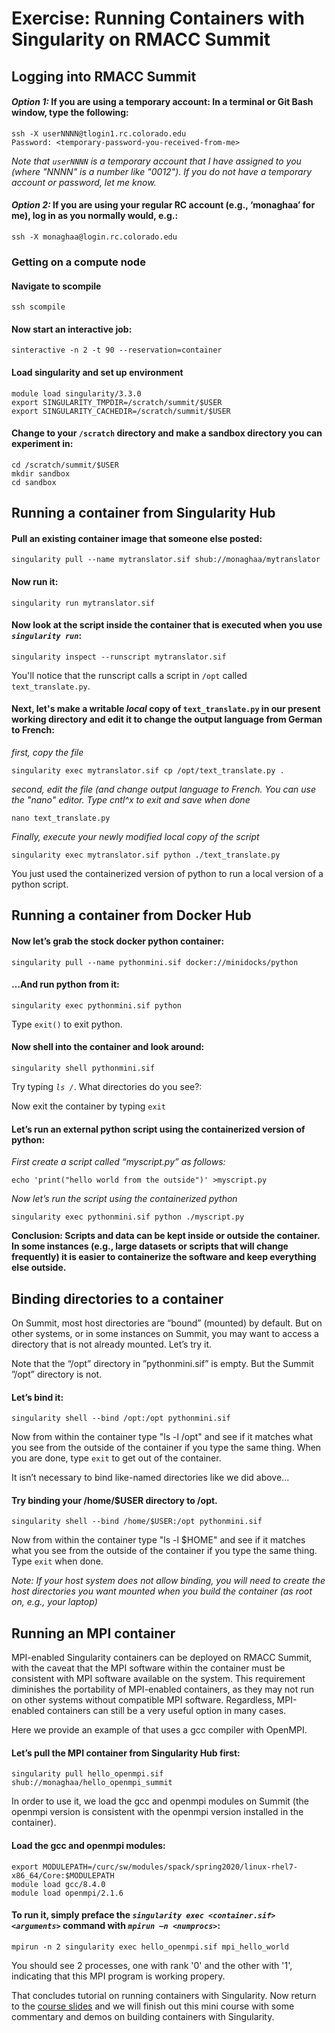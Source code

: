# Exercise: Running Containers with Singularity on RMACC Summit

## Logging into RMACC Summit

#### _Option 1:_ If you are using a temporary account: In a terminal or Git Bash window, type the following:
```
ssh -X userNNNN@tlogin1.rc.colorado.edu
Password: <temporary-password-you-received-from-me>
```
_Note that `userNNNN` is a temporary account that I have assigned to you (where "NNNN" is a number like "0012"). If you do not have a temporary account or password, let me know._

#### _Option 2:_ If you are using your regular RC account (e.g., ‘monaghaa’ for me), log in as you normally would, e.g.:
 ```
ssh -X monaghaa@login.rc.colorado.edu
```

### Getting on a compute node

#### Navigate to scompile
```
ssh scompile
```

#### Now start an interactive job:
```
sinteractive -n 2 -t 90 --reservation=container
```

#### Load singularity and set up environment
```
module load singularity/3.3.0
export SINGULARITY_TMPDIR=/scratch/summit/$USER
export SINGULARITY_CACHEDIR=/scratch/summit/$USER 
```

#### Change to your `/scratch` directory and make a sandbox directory you can experiment in:
```
cd /scratch/summit/$USER 
mkdir sandbox
cd sandbox
```

## Running a container from Singularity Hub

#### Pull an existing container image that someone else posted:
```
singularity pull --name mytranslator.sif shub://monaghaa/mytranslator
```

#### Now run it:
```
singularity run mytranslator.sif
```

#### Now look at the script inside the container that is executed when you use _`singularity run`_:
```
singularity inspect --runscript mytranslator.sif
```

You'll notice that the runscript calls a script in `/opt` called `text_translate.py`. 

#### Next, let's make a writable _local_ copy of `text_translate.py` in our present working directory and edit it to change the output language from German to French:

_first, copy the file_
```
singularity exec mytranslator.sif cp /opt/text_translate.py .
```
_second, edit the file (and change output language to French. You can use the "nano" editor. Type cntl^x to exit and save when done_
```
nano text_translate.py
```
_Finally, execute your newly modified _local_ copy of the script_
```
singularity exec mytranslator.sif python ./text_translate.py
```
You just used the containerized version of python to run a local version of a python script.

## Running a container from Docker Hub

#### Now let’s grab the stock docker python container:
```
singularity pull --name pythonmini.sif docker://minidocks/python
```

 #### …And run python from it:
```
singularity exec pythonmini.sif python
```

Type `exit()` to exit python.

#### Now shell into the container and look around:
```
singularity shell pythonmini.sif
```

Try typing _`ls /`_. What directories do you see?:
 
Now exit the container by typing `exit`

#### Let’s run an external python script using the containerized version of python: 

_First create a script called “myscript.py” as follows:_
```
echo 'print("hello world from the outside")' >myscript.py
```

_Now let’s run the script using the containerized python_
```
singularity exec pythonmini.sif python ./myscript.py
```

__Conclusion: Scripts and data can be kept inside or outside the container. In some instances (e.g., large datasets or scripts that will change frequently) it is easier to containerize the software and keep everything else outside.__

## Binding directories to a container

On Summit, most host directories are “bound” (mounted) by default. But on other systems, or in some instances on Summit, you may want to access a directory that is not already mounted. Let’s try it.

Note that the “/opt” directory in ”pythonmini.sif” is empty. But the Summit ”/opt” directory is not.  

#### Let’s bind it:
```
singularity shell --bind /opt:/opt pythonmini.sif
```

Now from within the container type "ls -l /opt" and see if it matches what you see from the outside of the container if you type the same thing. When you are done, type `exit` to get out of the container.

It isn’t necessary to bind like-named directories like we did above... 
 
 #### Try binding your /home/$USER directory to /opt.
```
singularity shell --bind /home/$USER:/opt pythonmini.sif
```

Now from within the container type "ls -l $HOME" and see if it matches what you see from the outside of the container if you type the same thing. Type `exit` when done.

_Note: If your host system does not allow binding, you will need to create the host directories you want mounted when you build the container (as root on, e.g., your laptop)_

## Running an MPI container

MPI-enabled Singularity containers can be deployed on RMACC Summit, with the caveat that the MPI software within the container must be consistent with MPI software available on the system. This requirement diminishes the portability of MPI-enabled containers, as they may not run on other systems without compatible MPI software. Regardless, MPI-enabled containers can still be a very useful option in many cases.   

Here we provide an example of that uses a gcc compiler with OpenMPI.  

#### Let’s pull the MPI container from Singularity Hub first:

```
singularity pull hello_openmpi.sif shub://monaghaa/hello_openmpi_summit
```

In order to use it, we load the gcc and openmpi modules on Summit (the openmpi version is consistent with the openmpi version installed in the container).

#### Load the gcc and openmpi modules:
```	
export MODULEPATH=/curc/sw/modules/spack/spring2020/linux-rhel7-x86_64/Core:$MODULEPATH
module load gcc/8.4.0
module load openmpi/2.1.6
```

#### To run it, simply preface the _`singularity exec <container.sif> <arguments>`_ command with _`mpirun –n <numprocs>`_:

```
mpirun -n 2 singularity exec hello_openmpi.sif mpi_hello_world
```

You should see 2 processes, one with rank '0' and the other with '1', indicating that this MPI program is working propery.

That concludes tutorial on running containers with Singularity.  Now return to the [course slides](https://github.com/ResearchComputing/Container_tutorial_Spring_2020/blob/master/Containers-Spring2020.pdf) and we will finish out this mini course with some commentary and demos on building containers with Singularity. 

